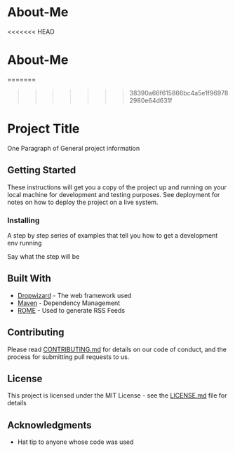 # About-Me
<<<<<<< HEAD
# About-Me
=======
>>>>>>> 38390a66f615866bc4a5e1f969782980e64d631f
# Project Title

One Paragraph of General project information

## Getting Started

These instructions will get you a copy of the project up and running on your local machine for development and testing purposes. See deployment for notes on how to deploy the project on a live system.
### Installing

A step by step series of examples that tell you how to get a development env running

Say what the step will be
## Built With

* [Dropwizard](http://www.dropwizard.io/1.0.2/docs/) - The web framework used
* [Maven](https://maven.apache.org/) - Dependency Management
* [ROME](https://rometools.github.io/rome/) - Used to generate RSS Feeds

## Contributing

Please read [CONTRIBUTING.md](https://gist.github.com/PurpleBooth/b24679402957c63ec426) for details on our code of conduct, and the process for submitting pull requests to us.
## License

This project is licensed under the MIT License - see the [LICENSE.md](LICENSE.md) file for details

## Acknowledgments

* Hat tip to anyone whose code was used
